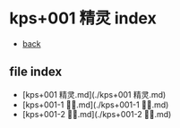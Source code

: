 # kps+001 精灵 index

- [back](./../kps_index.md)

## file index

- [kps+001 精灵.md](./kps+001 精灵.md)
- [kps+001-1 𰀈𫜹.md](./kps+001-1 𰀈𫜹.md)
- [kps+001-2 𰀈苗.md](./kps+001-2 𰀈苗.md)
